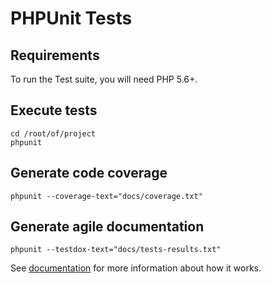 # PHPUnit Tests

## Requirements

To run the Test suite, you will need PHP 5.6+.


## Execute tests

    cd /root/of/project
    phpunit


## Generate code coverage

    phpunit --coverage-text="docs/coverage.txt"


## Generate agile documentation

    phpunit --testdox-text="docs/tests-results.txt"

See [documentation](--coverage-text=coverage.txt) for more information about
how it works.
